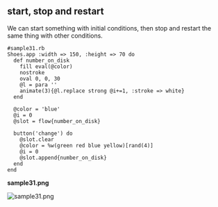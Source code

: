 start, stop and restart
-----------------------

We can start something with initial conditions, then stop and restart the same thing with other conditions.

	#sample31.rb
	Shoes.app :width => 150, :height => 70 do
	  def number_on_disk
	    fill eval(@color)
	    nostroke
	    oval 0, 0, 30
	    @l = para ''
	    animate(3){@l.replace strong @i+=1, :stroke => white}
	  end
	  
	  @color = 'blue'
	  @i = 0
	  @slot = flow{number_on_disk}
	  
	  button('change') do
	    @slot.clear
	    @color = %w(green red blue yellow)[rand(4)]
	    @i = 0
	    @slot.append{number_on_disk}
	  end
	end

**sample31.png**

![sample31.png](http://github.com/ashbb/shoes_tutorial_html/tree/master%2Fimages%2Fsample31.png?raw=true)
